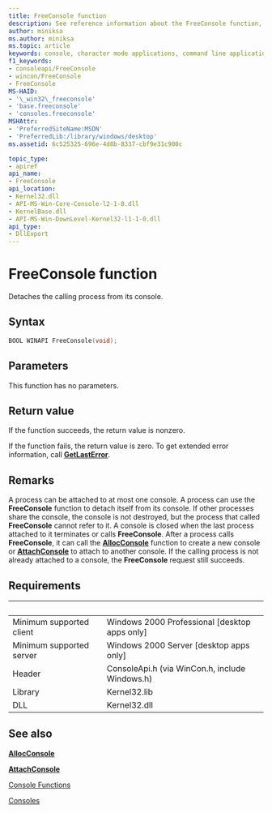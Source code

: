 ```yaml
---
title: FreeConsole function
description: See reference information about the FreeConsole function, which detaches the calling process from its console.
author: miniksa
ms.author: miniksa
ms.topic: article
keywords: console, character mode applications, command line applications, terminal applications, console api
f1_keywords:
- consoleapi/FreeConsole
- wincon/FreeConsole
- FreeConsole
MS-HAID:
- '\_win32\_freeconsole'
- 'base.freeconsole'
- 'consoles.freeconsole'
MSHAttr:
- 'PreferredSiteName:MSDN'
- 'PreferredLib:/library/windows/desktop'
ms.assetid: 6c525325-696e-4d8b-8337-cbf9e31c900c

topic_type:
- apiref
api_name:
- FreeConsole
api_location:
- Kernel32.dll
- API-MS-Win-Core-Console-l2-1-0.dll
- KernelBase.dll
- API-MS-Win-DownLevel-Kernel32-l1-1-0.dll
api_type:
- DllExport
---
```


# FreeConsole function

Detaches the calling process from its console.

## Syntax

```C
BOOL WINAPI FreeConsole(void);
```

## Parameters

This function has no parameters.

## Return value

If the function succeeds, the return value is nonzero.

If the function fails, the return value is zero. To get extended error information, call [**GetLastError**](/windows/win32/api/errhandlingapi/nf-errhandlingapi-getlasterror).

## Remarks

A process can be attached to at most one console. A process can use the **FreeConsole** function to detach itself from its console. If other processes share the console, the console is not destroyed, but the process that called **FreeConsole** cannot refer to it. A console is closed when the last process attached to it terminates or calls **FreeConsole**. After a process calls **FreeConsole**, it can call the [**AllocConsole**](allocconsole.md) function to create a new console or [**AttachConsole**](attachconsole.md) to attach to another console.
If the calling process is not already attached to a console, the **FreeConsole** request still succeeds.

## Requirements

| &nbsp; | &nbsp; |
|-|-|
| Minimum supported client | Windows 2000 Professional \[desktop apps only\] |
| Minimum supported server | Windows 2000 Server \[desktop apps only\] |
| Header | ConsoleApi.h (via WinCon.h, include Windows.h) |
| Library | Kernel32.lib |
| DLL | Kernel32.dll |

## See also

[**AllocConsole**](allocconsole.md)

[**AttachConsole**](attachconsole.md)

[Console Functions](console-functions.md)

[Consoles](consoles.md)
